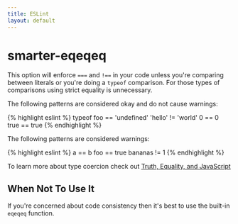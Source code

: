 ```yaml
---
title: ESLint
layout: default
---
```

# smarter-eqeqeq

This option will enforce `===` and `!==` in your code unless you're comparing between literals
or you're doing a `typeof` comparison. For those types of comparisons using strict equality is unnecessary.

The following patterns are considered okay and do not cause warnings:

{% highlight eslint %}
typeof foo == 'undefined'
'hello' != 'world'
0 == 0
true == true
{% endhighlight %}

The following patterns are considered warnings:

{% highlight eslint %}
a == b
foo == true
bananas != 1
{% endhighlight %}

To learn more about type coercion check out [Truth, Equality, and JavaScript](http://javascriptweblog.wordpress.com/2011/02/07/truth-equality-and-javascript/)

## When Not To Use It

If you're concerned about code consistency then it's best to use the built-in `eqeqeq` function.
